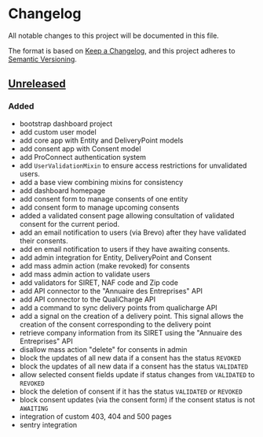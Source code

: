 # Changelog

All notable changes to this project will be documented in this file.

The format is based on [Keep a Changelog](https://keepachangelog.com/en/1.1.0/),
and this project adheres to
[Semantic Versioning](https://semver.org/spec/v2.0.0.html).

## [Unreleased]

### Added

- bootstrap dashboard project
- add custom user model
- add core app with Entity and DeliveryPoint models
- add consent app with Consent model
- add ProConnect authentication system
- add `UserValidationMixin` to ensure access restrictions for unvalidated users.
- add a base view combining mixins for consistency
- add dashboard homepage
- add consent form to manage consents of one entity
- add consent form to manage upcoming consents
- added a validated consent page allowing consultation of validated consent for the 
  current period.
- add an email notification to users (via Brevo) after they have validated their consents.
- add en email notification to users if they have awaiting consents.
- add admin integration for Entity, DeliveryPoint and Consent
- add mass admin action (make revoked) for consents
- add mass admin action to validate users
- add validators for SIRET, NAF code and Zip code 
- add API connector to the "Annuaire des Entreprises" API
- add API connector to the QualiCharge API
- add a command to sync delivery points from qualicharge API  
- add a signal on the creation of a delivery point. This signal allows the creation 
of the consent corresponding to the delivery point
- retrieve company information from its SIRET using the "Annuaire des Entreprises" API
- disallow mass action "delete" for consents in admin
- block the updates of all new data if a consent has the status `REVOKED`
- block the updates of all new data if a consent has the status `VALIDATED`
- allow selected consent fields update if status changes from `VALIDATED` to  `REVOKED`
- block the deletion of consent if it has the status `VALIDATED` or `REVOKED` 
- block consent updates (via the consent form) if the consent status is not `AWAITING`
- integration of custom 403, 404 and 500 pages 
- sentry integration


[unreleased]: https://github.com/MTES-MCT/qualicharge/compare/main...bootstrap-dashboard-project

